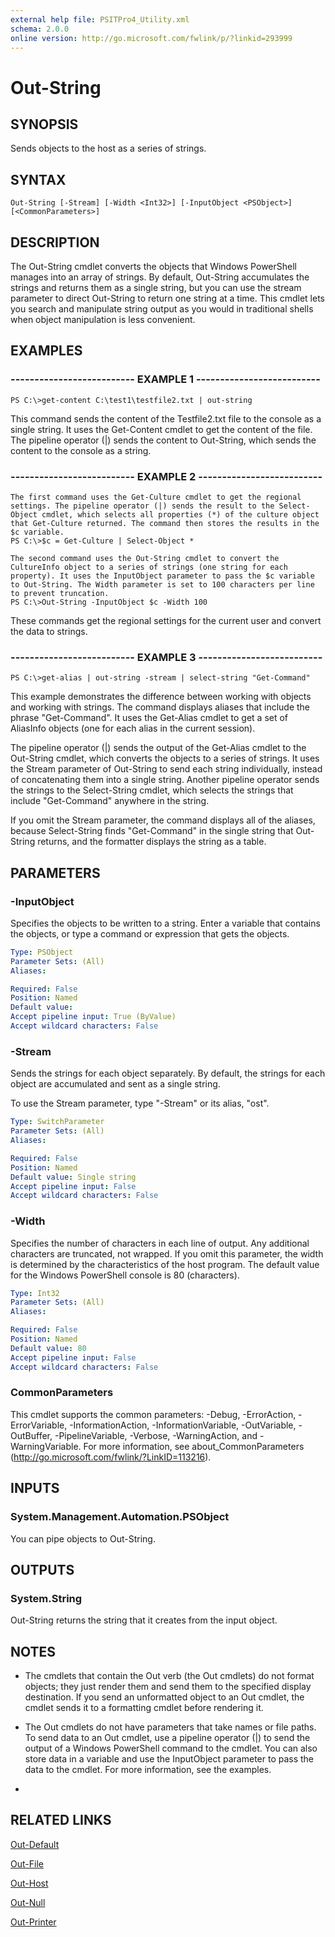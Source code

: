 ```yaml
---
external help file: PSITPro4_Utility.xml
schema: 2.0.0
online version: http://go.microsoft.com/fwlink/p/?linkid=293999
---
```


# Out-String
## SYNOPSIS
Sends objects to the host as a series of strings.
## SYNTAX

```
Out-String [-Stream] [-Width <Int32>] [-InputObject <PSObject>] [<CommonParameters>]
```

## DESCRIPTION
The Out-String cmdlet converts the objects that Windows PowerShell manages into an array of strings.
By default, Out-String accumulates the strings and returns them as a single string, but you can use the stream parameter to direct Out-String to return one string at a time.
This cmdlet lets you search and manipulate string output as you would in traditional shells when object manipulation is less convenient.
## EXAMPLES

### -------------------------- EXAMPLE 1 --------------------------
```
PS C:\>get-content C:\test1\testfile2.txt | out-string
```

This command sends the content of the Testfile2.txt file to the console as a single string.
It uses the Get-Content cmdlet to get the content of the file.
The pipeline operator (|) sends the content to Out-String, which sends the content to the console as a string.
### -------------------------- EXAMPLE 2 --------------------------
```
The first command uses the Get-Culture cmdlet to get the regional settings. The pipeline operator (|) sends the result to the Select-Object cmdlet, which selects all properties (*) of the culture object that Get-Culture returned. The command then stores the results in the $c variable.
PS C:\>$c = Get-Culture | Select-Object *

The second command uses the Out-String cmdlet to convert the CultureInfo object to a series of strings (one string for each property). It uses the InputObject parameter to pass the $c variable to Out-String. The Width parameter is set to 100 characters per line to prevent truncation.
PS C:\>Out-String -InputObject $c -Width 100
```

These commands get the regional settings for the current user and convert the data to strings.
### -------------------------- EXAMPLE 3 --------------------------
```
PS C:\>get-alias | out-string -stream | select-string "Get-Command"
```

This example demonstrates the difference between working with objects and working with strings.
The command displays aliases that include the phrase "Get-Command".
It uses the Get-Alias cmdlet to get a set of AliasInfo objects (one for each alias in the current session).

The pipeline operator (|) sends the output of the Get-Alias cmdlet to the Out-String cmdlet, which converts the objects to a series of strings.
It uses the Stream parameter of Out-String to send each string individually, instead of concatenating them into a single string.
Another pipeline operator sends the strings to the Select-String cmdlet, which selects the strings that include "Get-Command" anywhere in the string.

If you omit the Stream parameter, the command displays all of the aliases, because Select-String finds "Get-Command" in the single string that Out-String returns, and the formatter displays the string as a table.
## PARAMETERS

### -InputObject
Specifies the objects to be written to a string.
Enter a variable that contains the objects, or type a command or expression that gets the objects.

```yaml
Type: PSObject
Parameter Sets: (All)
Aliases: 

Required: False
Position: Named
Default value: 
Accept pipeline input: True (ByValue)
Accept wildcard characters: False
```

### -Stream
Sends the strings for each object separately.
By default, the strings for each object are accumulated and sent as a single string.

To use the Stream parameter, type "-Stream" or its alias, "ost".

```yaml
Type: SwitchParameter
Parameter Sets: (All)
Aliases: 

Required: False
Position: Named
Default value: Single string
Accept pipeline input: False
Accept wildcard characters: False
```

### -Width
Specifies the number of characters in each line of output.
Any additional characters are truncated, not wrapped.
If you omit this parameter, the width is determined by the characteristics of the host program.
The default value for the Windows PowerShell console is 80 (characters).

```yaml
Type: Int32
Parameter Sets: (All)
Aliases: 

Required: False
Position: Named
Default value: 80
Accept pipeline input: False
Accept wildcard characters: False
```

### CommonParameters
This cmdlet supports the common parameters: -Debug, -ErrorAction, -ErrorVariable, -InformationAction, -InformationVariable, -OutVariable, -OutBuffer, -PipelineVariable, -Verbose, -WarningAction, and -WarningVariable. For more information, see about_CommonParameters (http://go.microsoft.com/fwlink/?LinkID=113216).
## INPUTS

### System.Management.Automation.PSObject
You can pipe objects to Out-String.
## OUTPUTS

### System.String
Out-String returns the string that it creates from the input object.
## NOTES
* The cmdlets that contain the Out verb (the Out cmdlets) do not format objects; they just render them and send them to the specified display destination. If you send an unformatted object to an Out cmdlet, the cmdlet sends it to a formatting cmdlet before rendering it.
* The Out cmdlets do not have parameters that take  names or file paths. To send data to an Out cmdlet, use a pipeline operator (|) to send the output of a Windows PowerShell command to the cmdlet. You can also store data in a variable and use the InputObject parameter to pass the data to the cmdlet. For more information, see the examples.

*
## RELATED LINKS

[Out-Default](../Microsoft.PowerShell.Core/Out-Default.md)

[Out-File](Out-File.md)

[Out-Host](../Microsoft.PowerShell.Core/Out-Host.md)

[Out-Null](../Microsoft.PowerShell.Core/Out-Null.md)

[Out-Printer](Out-Printer.md)

